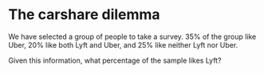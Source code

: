 # The carshare dilemma

We have selected a group of people to take a survey. 35% of the group like Uber,
20% like both Lyft and Uber, and 25% like neither Lyft nor Uber. 

Given this information, what percentage of the sample likes Lyft?
